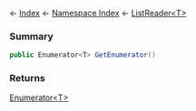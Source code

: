 ← [Index](Api-Index) ← [Namespace Index](Namespace-Index) ← [ListReader\<T>](VRage.Collections.ListReader`1)

### Summary

```csharp
public Enumerator<T> GetEnumerator()
```

### Returns

[Enumerator\<T>](https://docs.microsoft.com/en-us/dotnet/api/System.Collections.Generic.List-1+Enumerator?view=netframework-4.6)

